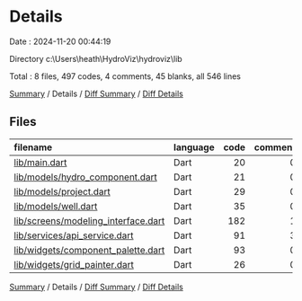 # Details

Date : 2024-11-20 00:44:19

Directory c:\\Users\\heath\\HydroViz\\hydroviz\\lib

Total : 8 files,  497 codes, 4 comments, 45 blanks, all 546 lines

[Summary](results.md) / Details / [Diff Summary](diff.md) / [Diff Details](diff-details.md)

## Files
| filename | language | code | comment | blank | total |
| :--- | :--- | ---: | ---: | ---: | ---: |
| [lib/main.dart](/lib/main.dart) | Dart | 20 | 0 | 3 | 23 |
| [lib/models/hydro_component.dart](/lib/models/hydro_component.dart) | Dart | 21 | 0 | 4 | 25 |
| [lib/models/project.dart](/lib/models/project.dart) | Dart | 29 | 0 | 2 | 31 |
| [lib/models/well.dart](/lib/models/well.dart) | Dart | 35 | 0 | 2 | 37 |
| [lib/screens/modeling_interface.dart](/lib/screens/modeling_interface.dart) | Dart | 182 | 1 | 6 | 189 |
| [lib/services/api_service.dart](/lib/services/api_service.dart) | Dart | 91 | 3 | 17 | 111 |
| [lib/widgets/component_palette.dart](/lib/widgets/component_palette.dart) | Dart | 93 | 0 | 6 | 99 |
| [lib/widgets/grid_painter.dart](/lib/widgets/grid_painter.dart) | Dart | 26 | 0 | 5 | 31 |

[Summary](results.md) / Details / [Diff Summary](diff.md) / [Diff Details](diff-details.md)
